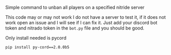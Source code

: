Simple command to unban all players on a specified nitride server

This code may or may not work I do not have a server to test it, if it does not work open an issue and I will see if I can fix it. Just add your discord bot token and nitrado token in the ``bot.py`` file and you should be good. 

Only install needed is pycord

``pip install py-cord==2.0.0b5``
